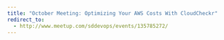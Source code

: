```yaml
---
title: "October Meeting: Optimizing Your AWS Costs With CloudCheckr"
redirect_to:
  - http://www.meetup.com/sddevops/events/135785272/
---
```

